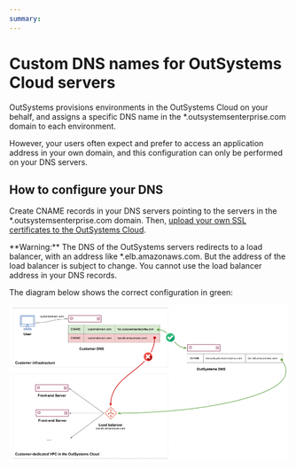 ```yaml
---
summary:
---
```


# Custom DNS names for OutSystems Cloud servers

OutSystems provisions environments in the OutSystems Cloud on your behalf, and assigns a specific DNS name in the *.outsystemsenterprise.com domain to each environment. 

However, your users often expect and prefer to access an application address in your own domain, and this configuration can only be performed on your DNS servers.

## How to configure your DNS 

Create CNAME records in your DNS servers pointing to the servers in the *.outsystemsenterprise.com domain. Then, [upload your own SSL certificates to the OutSystems Cloud](https://success.outsystems.com/Support/Enterprise_Customers/Installation/Enable_Custom_SSL_Domain_In_OutSystems_PaaS).

<div class="warning" markdown="1">
**Warning:** The DNS of the OutSystems servers redirects to a load balancer, with an address like *.elb.amazonaws.com. But the address of the load balancer is subject to change. You cannot use the load balancer address in your DNS records.
</div>

The diagram below shows the correct configuration in green:

![ ](images/custom-dns-name-cloud_0.png)

